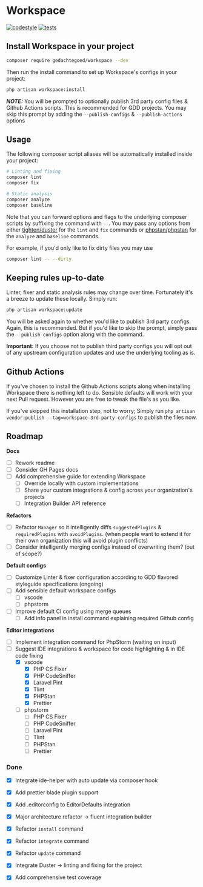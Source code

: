 # Workspace

[![codestyle](https://github.com/media-code/workspace/actions/workflows/codestyle.yml/badge.svg)](https://github.com/media-code/workspace/actions/workflows/codestyle.yml)
[![tests](https://github.com/media-code/workspace/actions/workflows/tests.yml/badge.svg)](https://github.com/media-code/workspace/actions/workflows/tests.yml)

## Install Workspace in your project

```bash
composer require gedachtegoed/workspace --dev
```

Then run the install command to set up Workspace's configs in your project:

```bash
php artisan workspace:install
```

**_NOTE:_** You will be prompted to optionally publish 3rd party config files & Github Actions scripts. This is recommended for GDD projects. You may skip this prompt by adding the `--publish-configs` & `--publish-actions` options

## Usage

The following composer script aliases will be automatically installed inside your project:

```bash
# Linting and fixing
composer lint
composer fix

# Static analysis
composer analyze
composer baseline
```

Note that you can forward options and flags to the underlying composer scripts by suffixing the command with `--`. You may pass any options from either [tighten/duster](https://github.com/tighten/duster) for the `lint` and `fix` commands or [phpstan/phpstan](https://phpstan.org/config-reference) for the `analyze` and `baseline` commands.

For example, if you'd only like to fix dirty files you may use

```bash
composer lint -- --dirty
```

## Keeping rules up-to-date

Linter, fixer and static analysis rules may change over time. Fortunately it's a breeze to update these locally. Simply run:

```bash
php artisan workspace:update
```

You will be asked again to whether you'd like to publish 3rd party configs. Again, this is recommended. But if you'd like to skip the prompt, simply pass the `--publish-configs` option along with the command.

**Important:** If you choose not to publish third party configs you will opt out of any upstream configuration updates and use the underlying tooling as is.

## Github Actions

If you've chosen to install the Github Actions scripts along when installing Workspace there is nothing left to do. Sensible defaults will work with your next Pull request. However you are free to tweak the file's as you like.

If you've skipped this installation step, not to worry; Simply run `php artisan vendor:publish --tag=workspace-3rd-party-configs` to publish the files now.

## Roadmap

**Docs**

-   [ ] Rework readme
-   [ ] Consider GH Pages docs
-   [ ] Add comprehensive guide for extending Workspace
    -   [ ] Override locally with custom implementations
    -   [ ] Share your custom integrations & config across your organization's projects
    -   [ ] Integration Builder API reference

**Refactors**

-   [ ] Refactor `Manager` so it intelligently diffs `suggestedPlugins` & `requiredPlugins` with `avoidPlugins`. (when people want to extend it for their own organization this will avoid plugin conflicts)
-   [ ] Consider intelligently merging configs instead of overwriting them? (out of scope?)

**Default configs**

-   [ ] Customize Linter & fixer configuration according to GDD flavored styleguide specifications (ongoing)
-   [ ] Add sensible default workspace configs
    -   [ ] vscode
    -   [ ] phpstorm
-   [ ] Improve default CI config using merge queues
    -   [ ] Add info panel in install command explaining required Github config

**Editor integrations**

-   [ ] Implement integration command for PhpStorm (waiting on input)
-   [ ] Suggest IDE integrations & workspace for code highlighting & in IDE code fixing
    -   [x] vscode
        -   [x] PHP CS Fixer
        -   [x] PHP CodeSniffer
        -   [x] Laravel Pint
        -   [x] Tlint
        -   [x] PHPStan
        -   [x] Prettier
    -   [ ] phpstorm
        -   [ ] PHP CS Fixer
        -   [ ] PHP CodeSniffer
        -   [ ] Laravel Pint
        -   [ ] Tlint
        -   [ ] PHPStan
        -   [ ] Prettier

### Done

-   [x] Integrate ide-helper with auto update via composer hook
-   [x] Add prettier blade plugin support
-   [x] Add .editorconfig to EditorDefaults integration

-   [x] Major architecture refactor -> fluent integration builder
-   [x] Refactor `install` command
-   [x] Refactor `integrate` command
-   [x] Refactor `update` command

-   [x] Integrate Duster -> linting and fixing for the project
-   [x] Add comprehensive test coverage
